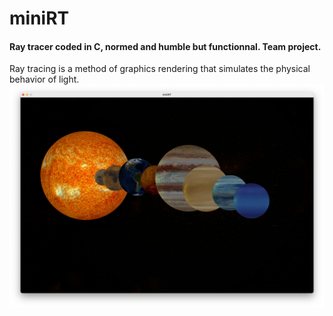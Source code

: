 # miniRT
#### Ray tracer coded in C, normed and humble but functionnal. Team project.
Ray tracing is a method of graphics rendering that simulates the physical behavior of light. 
![example](https://github.com/elenmurnina/miniRT/blob/master/scenes/example.png?raw=true)
